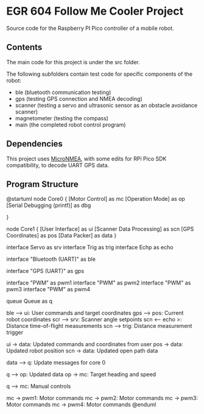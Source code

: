 EGR 604 Follow Me Cooler Project
================================

Source code for the Raspberry PI Pico controller of a mobile robot. 

Contents
--------
The main code for this project is under the src folder. 

The following subfolders contain test code for specific components of the robot:
- ble (bluetooth communication testing)
- gps (testing GPS connection and NMEA decoding)
- scanner (testing a servo and ultrasonic sensor as an obstacle avoidance scanner)
- magnetometer (testing the compass)
- main (the completed robot control program)

Dependencies
------------

This project uses [MicroNMEA](https://github.com/stevemarple/MicroNMEA), with some edits for RPi Pico SDK compatibility, to decode UART GPS data. 

Program Structure
-----------------

@startuml
node Core0 {
    [Motor Control] as mc
    [Operation Mode] as op
    [Serial Debugging (printf)] as dbg
    
}

node Core1 {
    [User Interface] as ui
    [Scanner Data Processing] as scn
    [GPS Coordinates] as pos
    [Data Packer] as data
}

interface Servo as srv
interface Trig as trig
interface Echp as echo

interface "Bluetooth (UART)" as ble

interface "GPS (UART)" as gps

interface "PWM" as pwm1
interface "PWM" as pwm2
interface "PWM" as pwm3
interface "PWM" as pwm4

queue Queue as q

ble --> ui: User commands and target coordinates
gps --> pos: Current robot coordinates
scr --> srv: Scanner angle setpoints
scn <-- echo >: Distance time-of-flight measurements
scn --> trig: Distance measurement trigger

ui -> data: Updated commands and coordinates from user
pos -> data: Updated robot position
scn -> data: Updated open path data

data --> q: Update messages for core 0

q --> op: Updated data
op -> mc: Target heading and speed

q --> mc: Manual controls

mc -> pwm1: Motor commands
mc -> pwm2: Motor commands
mc -> pwm3: Motor commands
mc -> pwm4: Motor commands
@enduml